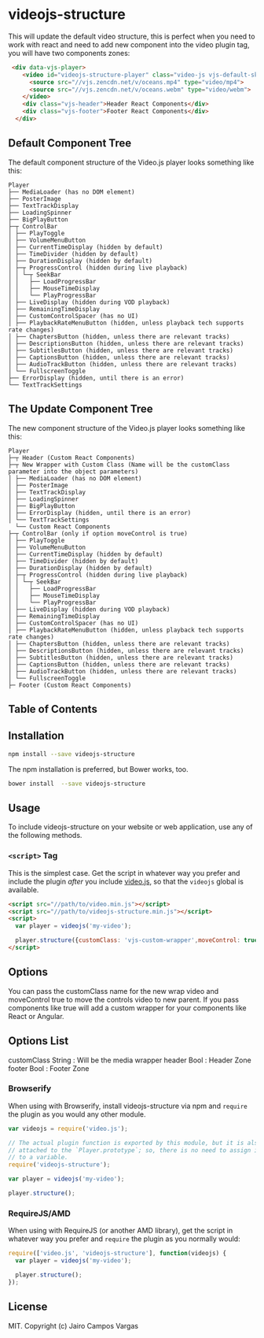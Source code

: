 # videojs-structure

This will update the default video structure, this is perfect when you need to work with react and need to add new component into the video plugin tag, you will have
two components zones: 

```html
 <div data-vjs-player>
    <video id="videojs-structure-player" class="video-js vjs-default-skin" controls>
      <source src="//vjs.zencdn.net/v/oceans.mp4" type="video/mp4">
      <source src="//vjs.zencdn.net/v/oceans.webm" type="video/webm">
    </video>
    <div class="vjs-header">Header React Components</div>
    <div class="vjs-footer">Footer React Components</div>
  </div>
```

## Default Component Tree

The default component structure of the Video.js player looks something like this:

```tree
Player
├── MediaLoader (has no DOM element)
├── PosterImage
├── TextTrackDisplay
├── LoadingSpinner
├── BigPlayButton
├─┬ ControlBar
│ ├── PlayToggle
│ ├── VolumeMenuButton
│ ├── CurrentTimeDisplay (hidden by default)
│ ├── TimeDivider (hidden by default)
│ ├── DurationDisplay (hidden by default)
│ ├─┬ ProgressControl (hidden during live playback)
│ │ └─┬ SeekBar
│ │   ├── LoadProgressBar
│ │   ├── MouseTimeDisplay
│ │   └── PlayProgressBar
│ ├── LiveDisplay (hidden during VOD playback)
│ ├── RemainingTimeDisplay
│ ├── CustomControlSpacer (has no UI)
│ ├── PlaybackRateMenuButton (hidden, unless playback tech supports rate changes)
│ ├── ChaptersButton (hidden, unless there are relevant tracks)
│ ├── DescriptionsButton (hidden, unless there are relevant tracks)
│ ├── SubtitlesButton (hidden, unless there are relevant tracks)
│ ├── CaptionsButton (hidden, unless there are relevant tracks)
│ ├── AudioTrackButton (hidden, unless there are relevant tracks)
│ └── FullscreenToggle
├── ErrorDisplay (hidden, until there is an error)
└── TextTrackSettings
```

## The Update Component Tree

The new component structure of the Video.js player looks something like this:

```tree
Player
├─┬ Header (Custom React Components)
├─┬ New Wrapper with Custom Class (Name will be the customClass parameter into the object parameters)
│ ├── MediaLoader (has no DOM element)
│ ├── PosterImage
│ ├── TextTrackDisplay
│ ├── LoadingSpinner
│ ├── BigPlayButton
│ ├── ErrorDisplay (hidden, until there is an error)
│ └── TextTrackSettings
  └── Custom React Components
├─┬ ControlBar (only if option moveControl is true)
│ ├── PlayToggle
│ ├── VolumeMenuButton
│ ├── CurrentTimeDisplay (hidden by default)
│ ├── TimeDivider (hidden by default)
│ ├── DurationDisplay (hidden by default)
│ ├─┬ ProgressControl (hidden during live playback)
│ │ └─┬ SeekBar
│ │   ├── LoadProgressBar
│ │   ├── MouseTimeDisplay
│ │   └── PlayProgressBar
│ ├── LiveDisplay (hidden during VOD playback)
│ ├── RemainingTimeDisplay
│ ├── CustomControlSpacer (has no UI)
│ ├── PlaybackRateMenuButton (hidden, unless playback tech supports rate changes)
│ ├── ChaptersButton (hidden, unless there are relevant tracks)
│ ├── DescriptionsButton (hidden, unless there are relevant tracks)
│ ├── SubtitlesButton (hidden, unless there are relevant tracks)
│ ├── CaptionsButton (hidden, unless there are relevant tracks)
│ ├── AudioTrackButton (hidden, unless there are relevant tracks)
│ └── FullscreenToggle
├─ Footer (Custom React Components)
```
## Table of Contents

<!-- START doctoc -->
<!-- END doctoc -->
## Installation

```sh
npm install --save videojs-structure
```

The npm installation is preferred, but Bower works, too.

```sh
bower install  --save videojs-structure
```

## Usage

To include videojs-structure on your website or web application, use any of the following methods.


### `<script>` Tag

This is the simplest case. Get the script in whatever way you prefer and include the plugin _after_ you include [video.js][videojs], so that the `videojs` global is available.

```html
<script src="//path/to/video.min.js"></script>
<script src="//path/to/videojs-structure.min.js"></script>
<script>
  var player = videojs('my-video');

  player.structure({customClass: 'vjs-custom-wrapper',moveControl: true});
</script>
```
## Options

You can pass the customClass name for the new wrap video and moveControl true to move the controls video to new parent.
If you pass components like true will add a custom wrapper for your components like React or Angular.

## Options List

customClass String : Will be the media wrapper
header Bool : Header Zone 
footer Bool : Footer Zone 

### Browserify

When using with Browserify, install videojs-structure via npm and `require` the plugin as you would any other module.

```js
var videojs = require('video.js');

// The actual plugin function is exported by this module, but it is also
// attached to the `Player.prototype`; so, there is no need to assign it
// to a variable.
require('videojs-structure');

var player = videojs('my-video');

player.structure();
```

### RequireJS/AMD

When using with RequireJS (or another AMD library), get the script in whatever way you prefer and `require` the plugin as you normally would:

```js
require(['video.js', 'videojs-structure'], function(videojs) {
  var player = videojs('my-video');

  player.structure();
});
```

## License

MIT. Copyright (c) Jairo Campos Vargas


[videojs]: http://videojs.com/
